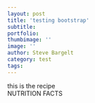 ```yaml
---
layout: post
title: 'testing bootstrap'
subtitle: 
portfolio:  
thumbimage: ''
image: ''
author: Steve Bargelt
category: test
tags:
---
```


<div class="row">
  <div class="col-xs-12 col-sm-6 col-md-8">this is the recipe</div>
  <div class="col-xs-6 col-md-4">NUTRITION FACTS</div>
</div>
